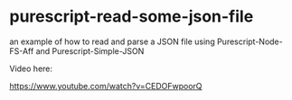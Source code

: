 # purescript-read-some-json-file
an example of how to read and parse a JSON file using Purescript-Node-FS-Aff and Purescript-Simple-JSON

Video here:

https://www.youtube.com/watch?v=CEDOFwpoorQ
